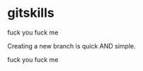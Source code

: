 gitskills
=========

fuck you fuck me

Creating a new branch is quick AND simple.

fuck you fuck me
